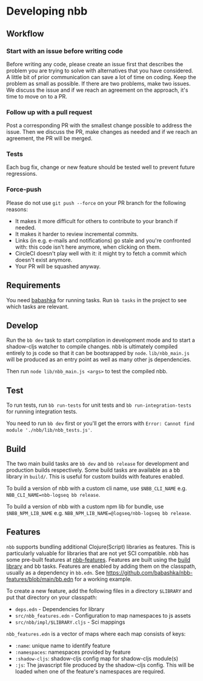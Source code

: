# Developing nbb

## Workflow

### Start with an issue before writing code

Before writing any code, please create an issue first that describes the problem
you are trying to solve with alternatives that you have considered. A little bit
of prior communication can save a lot of time on coding. Keep the problem as
small as possible. If there are two problems, make two issues. We discuss the
issue and if we reach an agreement on the approach, it's time to move on to a
PR.

### Follow up with a pull request

Post a corresponding PR with the smallest change possible to address the
issue. Then we discuss the PR, make changes as needed and if we reach an
agreement, the PR will be merged.

### Tests

Each bug fix, change or new feature should be tested well to prevent future
regressions.

### Force-push

Please do not use `git push --force` on your PR branch for the following
reasons:

- It makes it more difficult for others to contribute to your branch if needed.
- It makes it harder to review incremental commits.
- Links (in e.g. e-mails and notifications) go stale and you're confronted with:
  this code isn't here anymore, when clicking on them.
- CircleCI doesn't play well with it: it might try to fetch a commit which
  doesn't exist anymore.
- Your PR will be squashed anyway.

## Requirements

You need [babashka](https://babashka.org) for running tasks. Run `bb tasks` in
the project to see which tasks are relevant.

## Develop

Run the `bb dev` task to start compilation in development mode and to start a shadow-cljs watcher to compile changes. nbb is ultimately compiled entirely to js code so that it can be bootsrapped by `node`. `lib/nbb_main.js` will be produced as an entry point as well as many other js dependencies.

Then run `node lib/nbb_main.js <args>` to test the compiled nbb.

## Test

To run tests, run `bb run-tests` for unit tests and `bb run-integration-tests` for running integration tests.

You need to run `bb dev` first or you'll get the errors with `Error: Cannot find module './nbb/lib/nbb_tests.js'`.


## Build

The two main build tasks are `bb dev` and `bb release` for development and
production builds respectively. Some build tasks are available as a bb library
in `build/`. This is useful for custom builds with features enabled.

To build a version of nbb with a custom cli name, use `$NBB_CLI_NAME` e.g.
`NBB_CLI_NAME=nbb-logseq bb release`.

To build a version of nbb with a custom npm lib for bundle, use `$NBB_NPM_LIB_NAME` e.g.
`NBB_NPM_LIB_NAME=@logseq/nbb-logseq bb release`.

## Features

`nbb` supports bundling additional Clojure(Script) libraries as features. This
is particularly valuable for libraries that are not yet SCI compatible. nbb has
some pre-built features at
[nbb-features](https://github.com/babashka/nbb-features). Features are built
using the [build library](../build) and bb tasks. Features are enabled by adding
them on the classpath, usually as a dependency in `bb.edn`. See
https://github.com/babashka/nbb-features/blob/main/bb.edn for a working example.

To create a new feature, add the following files in a directory `$LIBRARY` and
put that directory on your classpath:
- `deps.edn` - Dependencies for library
- `src/nbb_features.edn` - Configuration to map namespaces to js assets
- `src/nbb/impl/$LIBRARY.cljs` - Sci mappings

`nbb_features.edn` is a vector of maps where each map consists of keys:

* `:name`: unique name to identify feature
* `:namespaces`: namespaces provided by feature
* `:shadow-cljs`: shadow-cljs config map for shadow-cljs module(s)
* `:js`: The javascript file produced by the shadow-cljs config. This will be
  loaded when one of the feature's namespaces are required.
